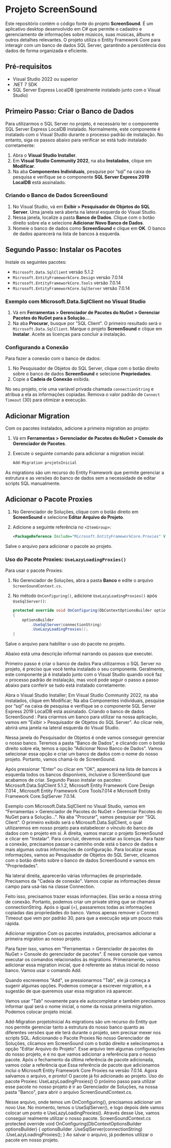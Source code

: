 # Projeto ScreenSound

Este repositório contém o código fonte do projeto **ScreenSound**. É um aplicativo desktop desenvolvido em C# que permite o cadastro e gerenciamento de informações sobre músicos, suas músicas, álbuns e outros detalhes relevantes. O projeto utiliza o Entity Framework Core para interagir com um banco de dados SQL Server, garantindo a persistência dos dados de forma organizada e eficiente.

## Pré-requisitos

- Visual Studio 2022 ou superior
- .NET 7 SDK
- SQL Server Express LocalDB (geralmente instalado junto com o Visual Studio)

## Primeiro Passo: Criar o Banco de Dados

Para utilizarmos o SQL Server no projeto, é necessário ter o componente SQL Server Express LocalDB instalado. Normalmente, este componente é instalado com o Visual Studio durante o processo padrão de instalação. No entanto, siga os passos abaixo para verificar se está tudo instalado corretamente:

1. Abra o **Visual Studio Installer**.
2. Em **Visual Studio Community 2022**, na aba **Instalados**, clique em **Modificar**.
3. Na aba **Componentes Individuais**, pesquise por “sql” na caixa de pesquisa e verifique se o componente **SQL Server Express 2019 LocalDB** está assinalado.

### Criando o Banco de Dados ScreenSound

1. No Visual Studio, vá em **Exibir > Pesquisador de Objetos do SQL Server**. Uma janela será aberta na lateral esquerda do Visual Studio.
2. Nessa janela, localize a pasta **Banco de Dados**. Clique com o botão direito sobre ela e selecione **Adicionar Novo Banco de Dados**.
3. Nomeie o banco de dados como **ScreenSound** e clique em **OK**. O banco de dados aparecerá na lista de bancos à esquerda.

## Segundo Passo: Instalar os Pacotes

Instale os seguintes pacotes:

- `Microsoft.Data.SqlClient` versão 5.1.2
- `Microsoft.EntityFrameworkCore.Design` versão 7.0.14
- `Microsoft.EntityFrameworkCore.Tools` versão 7.0.14
- `Microsoft.EntityFrameworkCore.SqlServer` versão 7.0.14

### Exemplo com Microsoft.Data.SqlClient no Visual Studio

1. Vá em **Ferramentas > Gerenciador de Pacotes do NuGet > Gerenciar Pacotes do NuGet para a Solução…**.
2. Na aba **Procurar**, busque por "SQL Client". O primeiro resultado será o `Microsoft.Data.SqlClient`. Marque o projeto **ScreenSound** e clique em **Instalar**. Aceite as licenças para concluir a instalação.

### Configurando a Conexão

Para fazer a conexão com o banco de dados:

1. No Pesquisador de Objetos do SQL Server, clique com o botão direito sobre o banco de dados **ScreenSound** e selecione **Propriedades**.
2. Copie a **Cadeia de Conexão** exibida.

No seu projeto, crie uma variável privada chamada `connectionString` e atribua a ela as informações copiadas. Remova o valor padrão de `Connect Timeout` (30) para otimizar a execução.

## Adicionar Migration

Com os pacotes instalados, adicione a primeira migration ao projeto:

1. Vá em **Ferramentas > Gerenciador de Pacotes do NuGet > Console do Gerenciador de Pacotes**.
2. Execute o seguinte comando para adicionar a migration inicial:

    ```bash
    Add-Migration projetoInicial
    ```

As migrations são um recurso do Entity Framework que permite gerenciar a estrutura e as versões do banco de dados sem a necessidade de editar scripts SQL manualmente.

## Adicionar o Pacote Proxies

1. No Gerenciador de Soluções, clique com o botão direito em **ScreenSound** e selecione **Editar Arquivo do Projeto**.
2. Adicione a seguinte referência no `<ItemGroup>`:

    ```xml
    <PackageReference Include="Microsoft.EntityFrameworkCore.Proxies" Version="7.0.14" />
    ```

Salve o arquivo para adicionar o pacote ao projeto.

### Uso do Pacote Proxies: `UseLazyLoadingProxies()`

Para usar o pacote Proxies:

1. No Gerenciador de Soluções, abra a pasta **Banco** e edite o arquivo `ScreenSoundContext.cs`.
2. No método `OnConfiguring()`, adicione `UseLazyLoadingProxies()` após `UseSqlServer()`:

    ```csharp
    protected override void OnConfiguring(DbContextOptionsBuilder optionsBuilder)
    {
        optionsBuilder
            .UseSqlServer(connectionString)
            .UseLazyLoadingProxies(); 
    }
    ```

Salve o arquivo para habilitar o uso do pacote no projeto.

Abaixo está uma descrição informal narrando os passos que executei.

Primeiro passo é criar o banco de dados
Para utilizarmos o SQL Server no projeto, é preciso que você tenha instalado o seu componente. Geralmente, este componente já é instalado junto com o Visual Studio quando você faz o processo padrão de instalação, mas você pode seguir o passo a passo abaixo para conferir se tudo está instalado corretamente:

Abra o Visual Studio Installer;
Em Visual Studio Community 2022, na aba instalados, clique em Modificar;
Na aba Componentes individuais, pesquise por “sql” na caixa de pesquisa e verifique se o componente SQL Server Express 2019 LocalDB está assinalado.
Criando o banco de dados ScreenSound : Para criarmos um banco para utilizar na nossa aplicação, vamos em "Exibir > Pesquisador de Objetos do SQL Server". Ao clicar nele, abrirá uma janela na lateral esquerda do Visual Studio.

Nessa janela do Pesquisador de Objetos é onde vamos conseguir gerenciar o nosso banco. Teremos a pasta "Banco de Dados", e clicando com o botão direito sobre ela, temos a opção "Adicionar Novo Banco de Dados". Vamos selecionar essa opção e criar um banco de dados com o nome do nosso projeto. Portanto, vamos chamá-lo de ScreenSound.

Após pressionar "Enter" ou clicar em "OK", aparecerá na lista de bancos à esquerda todos os bancos disponíveis, inclusive o ScreenSound que acabamos de criar.
Segundo Passo
instalar os pacotes:
Microsoft.Data.SqlClient 5.1.2, Microsoft Entity Framework Core Design 7.014 , Microsoft Entity Framework Core Tools7.014 e Microsoft Entity Framework Core.SqlServer 7.0.14.

Exemplo com Microsoft.Data.SqlClient no Visual Studio, vamos em "Ferramentas > Gerenciador de Pacotes do NuGet > Gerenciar Pacotes do NuGet para a Solução…". Na aba "Procurar", vamos pesquisar por "SQL Client". O primeiro exibido será o Microsoft.Data.SqlClient, o qual utilizaremos em nosso projeto para estabelecer o vínculo do banco de dados com o projeto em si. À direita, vamos marcar o projeto ScreenSound e clicar em "Instalar". Para concluir, devemos aceitar as licenças.
Para fazer a conexão, precisamos passar o caminho onde está o banco de dados e mais algumas outras informações de configuração. Para localizar essas informações, vamos ao Pesquisador de Objetos do SQL Server, clicamos com o botão direito sobre o banco de dados ScreenSound e vamos em "Propriedades".


Na lateral direita, aparecerão várias informações de propriedade. Precisamos da "Cadeia de conexão". Vamos copiar as informações desse campo para usá-las na classe Connection.

Feito isso, precisamos trazer essas informações. Elas serão a nossa string de conexão. Portanto, podemos criar um private string que se chamará connectionString. Após o igual (=), passaremos todas as informações copiadas das propriedades do banco. Vamos apenas remover o Connect Timeout que vem por padrão 30, para que a execução seja um pouco mais rápida.

Adicionar migration
Com os pacotes instalados, precisamos adicionar a primeira migration ao nosso projeto.

Para fazer isso, vamos em "Ferramentas > Gerenciador de pacotes do NuGet > Console do gerenciador de pacotes". É nesse console que vamos executar os comandos relacionados às migrations. Primeiramente, vamos adicionar essa migration inicial, que é referente ao status inicial do nosso banco. Vamos usar o comando Add.

Quando escrevemos "Add", se pressionarmos "Tab", ele já começa a sugerir algumas opções. Podemos começar a escrever migration, e a sugestão de que queremos usar essa migration irá aparecer.

Vamos usar "Tab" novamente para ele autocompletar e também precisamos informar qual será o nome inicial, o nome da nossa primeira migration. Podemos colocar projeto inicial.

Add-Migration projetoInicial
As migrations são um recurso do Entity que nos permite gerenciar tanto a estrutura do nosso banco quanto as diferentes versões que ele terá durante o projeto, sem precisar mexer nos scripts SQL.
Adicionando o Pacote Proxies
No nosso Gerenciador de Soluções, clicamos em ScreenSound com o botão direito e selecionamos a opção "Editar Arquivo do Projeto". Esse arquivo tem algumas configurações do nosso projeto, e é no <ItemGroup> que vamos adicionar a referência para o nosso pacote.
Após o fechamento da última referência de pacote adicionada, vamos colar a referência que
<PackageReference Include="Microsoft.EntityFrameworkCore.Proxies" Version="7.0.14" />
Essa referência de pacote que adicionamos inclui o Microsoft Entity Framework Core Proxies na versão 7.0.14. Agora salvamos o arquivo, e pronto! O pacote já foi adicionado ao projeto.
Uso do pacote Proxies: UseLazyLoadingProxies()
O próximo passo para utilizar esse pacote no nosso projeto é ir ao Gerenciador de Soluções, na nossa pasta "Banco", para abrir o arquivo ScreenSoundContext.cs.

Nesse arquivo, onde temos um OnConfiguring(), precisamos adicionar um novo Use. No momento, temos o UseSqlServer(), e logo depois dele vamos colocar um ponto e UseLazyLoadingProxies(). Através desse Use, vamos conseguir realmente utilizar o nosso pacote.
ScreenSoundContext.cs
protected override void OnConfiguring(DbContextOptionsBuilder optionsBuilder)
{
        optionsBuilder
                .UseSqlServer(connectionString)
                .UseLazyLoadingProxies(); 
}
Ao salvar o arquivo, já podemos utilizar o pacote em nosso projeto.


